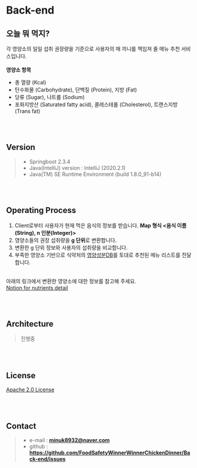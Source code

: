 # Back-end

## 오늘 뭐 먹지?
각 영양소의 일일 섭취 권장량을 기준으로 사용자의 매 끼니를 책임져 줄 메뉴 추천 서비스입니다.
<br><br>
**영양소 항목** <br>
+ 총 열량 (Kcal) <br>
+ 탄수화물 (Carbohydrate), 단백질 (Protein), 지방 (Fat) <br>
+ 당류 (Sugar), 나트륨 (Sodium) <br>
+ 포화지방산 (Saturated fatty acid), 콜레스테롤 (Cholesterol), 트랜스지방 (Trans fat)<br>

<br><br>
## Version
> - Springboot 2.3.4
> - Java(IntelliJ) version :  IntelliJ (2020.2.1)
> - Java(TM) SE Runtime Environment (build 1.8.0_91-b14)


<br><br>
## Operating Process
1. Client로부터 사용자가 현재 먹은 음식의 정보를 받습니다. **Map 형식 <음식 이름(String), n 인분(Integer)>**
2. 영양소들의 권장 섭취량을 **g 단위**로 변환합니다. <br>
3. 변환한 g 단위 정보와 사용자의 섭취량을 비교합니다.
4. 부족한 영양소 기반으로 식약처의 [영양성분DB](https://www.foodsafetykorea.go.kr/api/newDatasetDetail.do)를 토대로 추천된 메뉴 리스트를 전달합니다.

<br> 아래의 링크에서 변환한 영양소에 대한 정보를 참고해 주세요. <br>
[Notion for nutrients detail](https://www.notion.so/9d87a9a1cc57486eb826a02f6d265ee9?v=0916fc5531fc44f3a8a33522275155f2)

<br><br>
## Architecture
> 진행중


<br><br>
## License
[Apache 2.0 License](http://www.apache.org/licenses/LICENSE-2.0)

<br><br>
## Contact
> - e-mail : **minuk8932@naver.com**
> - github : **https://github.com/FoodSafetyWinnerWinnerChickenDinner/Back-end/issues**
